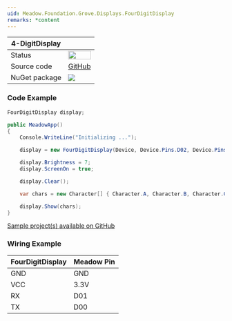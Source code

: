 ```yaml
---
uid: Meadow.Foundation.Grove.Displays.FourDigitDisplay
remarks: *content
---
```


| 4-DigitDisplay | |
|--------|--------|
| Status | <img src="https://img.shields.io/badge/Working-brightgreen" style="width: auto; height: -webkit-fill-available;" /> |
| Source code | [GitHub](https://github.com/WildernessLabs/Meadow.Foundation.Grove/tree/main/Source/4-DigitDisplay) |
| NuGet package | <a href="https://www.nuget.org/packages/Meadow.Foundation.Grove.Displays.4-DigitDisplay/" target="_blank"><img src="https://img.shields.io/nuget/v/Meadow.Foundation.Grove.Displays.4-DigitDisplay.svg?label=Meadow.Foundation.Grove.Displays.4-DigitDisplay" /></a> |

### Code Example

```csharp
FourDigitDisplay display;

public MeadowApp()
{
    Console.WriteLine("Initializing ...");

    display = new FourDigitDisplay(Device, Device.Pins.D02, Device.Pins.D01);

    display.Brightness = 7;
    display.ScreenOn = true;

    display.Clear();

    var chars = new Character[] { Character.A, Character.B, Character.C, Character.D };

    display.Show(chars);
}

```

[Sample project(s) available on GitHub](https://github.com/WildernessLabs/Meadow.Foundation.Grove/tree/main/Source/4-DigitDisplay/Sample/4-DigitDisplay_Sample)

### Wiring Example

| FourDigitDisplay | Meadow Pin |
|--------|------------|
| GND    | GND        |
| VCC    | 3.3V       |
| RX     | D01        |
| TX     | D00        |

